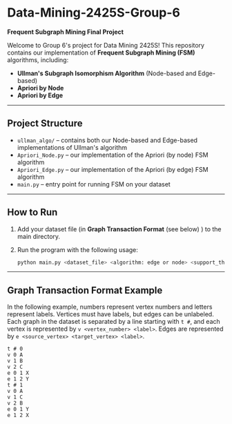 # Data-Mining-2425S-Group-6  
**Frequent Subgraph Mining Final Project**

Welcome to Group 6's project for Data Mining 2425S! This repository contains our implementation of **Frequent Subgraph Mining (FSM)** algorithms, including:

- **Ullman's Subgraph Isomorphism Algorithm** (Node-based and Edge-based)
- **Apriori by Node**
- **Apriori by Edge**

---

## Project Structure

- `ullman_algo/` – contains both our Node-based and Edge-based implementations of Ullman's algorithm  
- `Apriori_Node.py` – our implementation of the Apriori (by node) FSM algorithm
- `Apriori_Edge.py` – our implementation of the Apriori (by edge) FSM algorithm
- `main.py` – entry point for running FSM on your dataset

---

## How to Run

1. Add your dataset file (in **Graph Transaction Format** (see below) ) to the main directory.
2. Run the program with the following usage:

   ```bash
   python main.py <dataset_file> <algorithm: edge or node> <support_threshold>
   ```

---

## Graph Transaction Format Example

In the following example, numbers represent vertex numbers and letters represent labels. Vertices must have labels, but edges can be unlabeled. Each graph in the dataset is separated by a line starting with `t #`, and each vertex is represented by `v <vertex_number> <label>`. Edges are represented by `e <source_vertex> <target_vertex> <label>`.

```
t # 0
v 0 A
v 1 B
v 2 C
e 0 1 X
e 1 2 Y
t # 1
v 0 A
v 1 C
v 2 B
e 0 1 Y
e 1 2 X
```

